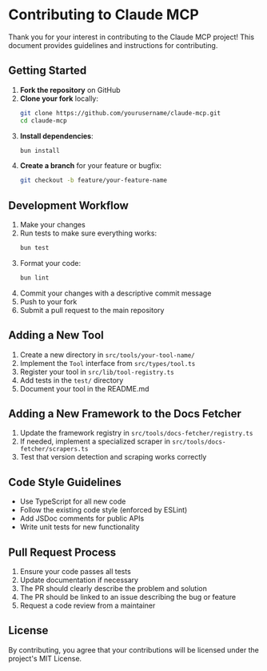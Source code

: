 # Contributing to Claude MCP

Thank you for your interest in contributing to the Claude MCP project! This document provides guidelines and instructions for contributing.

## Getting Started

1. **Fork the repository** on GitHub
2. **Clone your fork** locally:
   ```bash
   git clone https://github.com/yourusername/claude-mcp.git
   cd claude-mcp
   ```
3. **Install dependencies**:
   ```bash
   bun install
   ```
4. **Create a branch** for your feature or bugfix:
   ```bash
   git checkout -b feature/your-feature-name
   ```

## Development Workflow

1. Make your changes
2. Run tests to make sure everything works:
   ```bash
   bun test
   ```
3. Format your code:
   ```bash
   bun lint
   ```
4. Commit your changes with a descriptive commit message
5. Push to your fork
6. Submit a pull request to the main repository

## Adding a New Tool

1. Create a new directory in `src/tools/your-tool-name/`
2. Implement the `Tool` interface from `src/types/tool.ts`
3. Register your tool in `src/lib/tool-registry.ts`
4. Add tests in the `test/` directory
5. Document your tool in the README.md

## Adding a New Framework to the Docs Fetcher

1. Update the framework registry in `src/tools/docs-fetcher/registry.ts`
2. If needed, implement a specialized scraper in `src/tools/docs-fetcher/scrapers.ts`
3. Test that version detection and scraping works correctly

## Code Style Guidelines

- Use TypeScript for all new code
- Follow the existing code style (enforced by ESLint)
- Add JSDoc comments for public APIs
- Write unit tests for new functionality

## Pull Request Process

1. Ensure your code passes all tests
2. Update documentation if necessary
3. The PR should clearly describe the problem and solution
4. The PR should be linked to an issue describing the bug or feature
5. Request a code review from a maintainer

## License

By contributing, you agree that your contributions will be licensed under the project's MIT License.